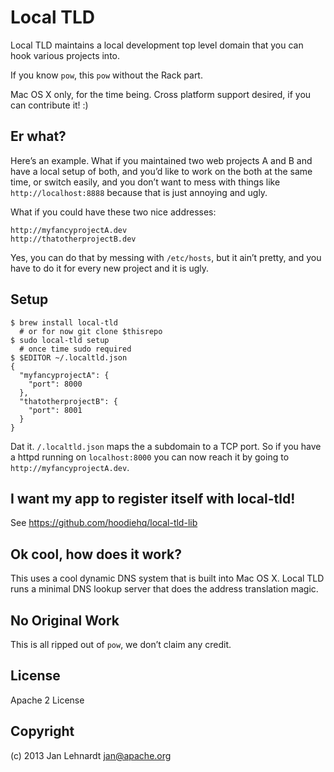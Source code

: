# Local TLD

Local TLD maintains a local development top level domain that you can hook various projects into.

If you know `pow`, this `pow` without the Rack part.

Mac OS X only, for the time being. Cross platform support desired, if you can contribute it! :)


## Er what?

Here’s an example. What if you maintained two web projects A and B and have a local setup of both, and you’d like to work on the both at the same time, or switch easily, and you don’t want to mess with things like `http://localhost:8888` because that is just annoying and ugly.

What if you could have these two nice addresses:

    http://myfancyprojectA.dev
    http://thatotherprojectB.dev

Yes, you can do that by messing with `/etc/hosts`, but it ain’t pretty, and you have to do it for every new project and it is ugly.


## Setup

    $ brew install local-tld
      # or for now git clone $thisrepo
    $ sudo local-tld setup
      # once time sudo required
    $ $EDITOR ~/.localtld.json
    {
      "myfancyprojectA": {
        "port": 8000
      },
      "thatotherprojectB": {
        "port": 8001
      }
    }

Dat it. `/.localtld.json` maps the a subdomain to a TCP port. So if you have a httpd running on `localhost:8000` you can now reach it by going to `http://myfancyprojectA.dev`.


## I want my app to register itself with local-tld!

See https://github.com/hoodiehq/local-tld-lib


## Ok cool, how does it work?

This uses a cool dynamic DNS system that is built into Mac OS X. Local TLD runs a minimal DNS lookup server that does the address translation magic.


## No Original Work

This is all ripped out of `pow`, we don’t claim any credit.


## License

Apache 2 License


## Copyright

(c) 2013 Jan Lehnardt <jan@apache.org>
